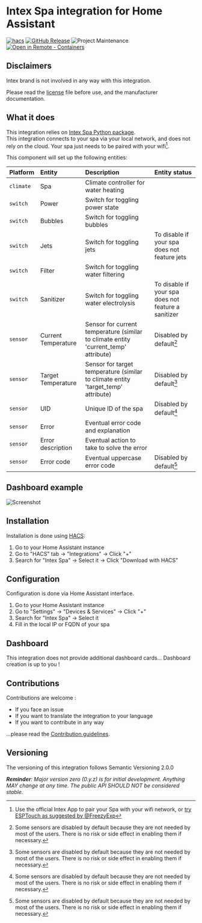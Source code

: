 # Intex Spa integration for Home Assistant

[![hacs][hacsbadge]][hacs]
[![GitHub Release][releases-shield]][releases]
![Project Maintenance][maintenance-shield]
[![Open in Remote - Containers][devcontainer-badge]][devcontainer]

## Disclaimers
Intex brand is not involved in any way with this integration.

Please read the [license] file before use, and the manufacturer documentation.

## What it does
This integration relies on [Intex Spa Python package][intex_spa_package].\
This integration connects to your spa via your local network, and does not rely on the cloud. Your spa just needs to be paired with your wifi[^0].

This component will set up the following entities:

Platform | Entity | Description | Entity status
:-- | :-- | :-- | :--
`climate` | Spa | Climate controller for water heating
`switch` | Power | Switch for toggling power state
`switch` | Bubbles | Switch for toggling bubbles
`switch` | Jets | Switch for toggling jets | To disable if your spa does not feature jets
`switch` | Filter | Switch for toggling water filtering
`switch` | Sanitizer | Switch for toggling water electrolysis | To disable if your spa does not feature a sanitizer
`sensor` | Current Temperature | Sensor for current temperature (similar to climate entity 'current_temp' attribute) | Disabled by default[^1]
`sensor` | Target Temperature | Sensor for target temperature (similar to climate entity 'target_temp' attribute) | Disabled by default[^1]
`sensor` | UID | Unique ID of the spa | Disabled by default[^1]
`sensor` | Error | Eventual error code and explanation
`sensor` | Error description | Eventual action to take to solve the error
`sensor` | Error code | Eventual uppercase error code | Disabled by default[^1]

[^0]: Use the official Intex App to pair your Spa with your wifi network, or [try ESPTouch as suggested by @FreezyExp][esptouch_issue]
[^1]: Some sensors are disabled by default because they are not needed by most of the users.
  There is no risk or side effect in enabling them if necessary.

## Dashboard example

![Screenshot][screenshot_img]

## Installation

Installation is done using [HACS][hacs]:

1. Go to your Home Assistant instance
1. Go to "HACS" tab -> "Integrations" -> Click "+"
1. Search for "Intex Spa" -> Select it -> Click "Download with HACS"

## Configuration

Configuration is done via Home Assistant interface.

1. Go to your Home Assistant instance
1. Go to "Settings" -> "Devices & Services" -> Click "+"
1. Search for "Intex Spa" -> Select it
1. Fill in the local IP or FQDN of your spa

## Dashboard

This integration does not provide additional dashboard cards... Dashboard creation is up to you !

## Contributions

Contributions are welcome :
* If you face an issue
* If you want to translate the integration to your language
* If you want to contribute in any way

...please read the [Contribution guidelines](CONTRIBUTING.md).

## Versioning

The versioning of this integration follows Semantic Versioning 2.0.0

***Reminder**: Major version zero (0.y.z) is for initial development. Anything MAY change at any time. The public API SHOULD NOT be considered stable.*

<!-- Links -->

[license]: LICENSE
[intex_spa_package]: https://github.com/mathieu-mp/intex-spa
[hacs]: https://hacs.xyz/
[hacsbadge]: https://img.shields.io/badge/HACS-Default-41BDF5.svg
[screenshot_img]: https://raw.githubusercontent.com/mathieu-mp/homeassistant-intex-spa/main/screenshot_fr.png
[maintenance-shield]: https://img.shields.io/maintenance/yes/2024.svg
[releases-shield]: https://img.shields.io/github/release/mathieu-mp/homeassistant-intex-spa.svg
[releases]: https://github.com/mathieu-mp/homeassistant-intex-spa/releases
[devcontainer]: https://vscode.dev/redirect?url=vscode://ms-vscode-remote.remote-containers/cloneInVolume?url=https://github.com/mathieu-mp/homeassistant-intex-spa
[devcontainer-badge]: https://img.shields.io/static/v1?label=Remote%20-%20Containers&message=Open&color=blue&logo=visualstudiocode
[esptouch_issue]: https://github.com/mathieu-mp/homeassistant-intex-spa/issues/51
